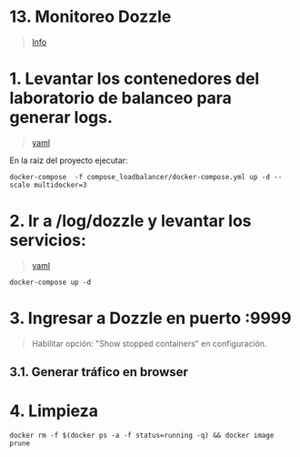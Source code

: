 # 13. Monitoreo Dozzle <!-- omit in TOC -->
> [Info](https://github.com/amir20/dozzle)


# 1. Levantar los contenedores del laboratorio de balanceo para generar logs.
> [yaml](./compose_loadbalancer/docker-compose.yml)

En la raiz del proyecto ejecutar:
```
docker-compose  -f compose_loadbalancer/docker-compose.yml up -d --scale multidocker=3
```

# 2. Ir a /log/dozzle y levantar los servicios:
> [yaml](/log/dozzle)
```vim
docker-compose up -d
```

# 3. Ingresar a Dozzle en puerto :9999

> Habilitar opción: "Show stopped containers" en configuración.

## 3.1. Generar tráfico en browser

# 4. Limpieza
```
docker rm -f $(docker ps -a -f status=running -q) && docker image prune
```

